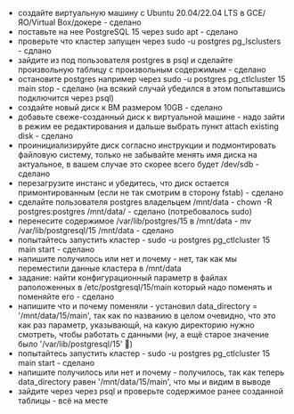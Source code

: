 * создайте виртуальную машину c Ubuntu 20.04/22.04 LTS в GCE/ЯО/Virtual Box/докере - сделано
* поставьте на нее PostgreSQL 15 через sudo apt - сделано
* проверьте что кластер запущен через sudo -u postgres pg_lsclusters - сдлано
* зайдите из под пользователя postgres в psql и сделайте произвольную таблицу с произвольным содержимым - сделано
* остановите postgres например через sudo -u postgres pg_ctlcluster 15 main stop - сделано (на всякий случай убедился в этом попытавшись подключится через psql)
* создайте новый диск к ВМ размером 10GB - сделано
* добавьте свеже-созданный диск к виртуальной машине - надо зайти в режим ее редактирования и дальше выбрать пункт attach existing disk - сделано
* проинициализируйте диск согласно инструкции и подмонтировать файловую систему, только не забывайте менять имя диска на актуальное, в вашем случае это скорее всего будет /dev/sdb - сделано
* перезагрузите инстанс и убедитесь, что диск остается примонтированным (если не так смотрим в сторону fstab) - сделано
* сделайте пользователя postgres владельцем /mnt/data - chown -R postgres:postgres /mnt/data/ - сделано (потребовалось sudo)
* перенесите содержимое /var/lib/postgres/15 в /mnt/data - mv /var/lib/postgresql/15 /mnt/data - сделано
* попытайтесь запустить кластер - sudo -u postgres pg_ctlcluster 15 main start - сделано
* напишите получилось или нет и почему - нет, так как мы переместили данные кластера в /mnt/data
* задание: найти конфигурационный параметр в файлах раположенных в /etc/postgresql/15/main который надо поменять и поменяйте его - сделано
* напишите что и почему поменяли - установил data_directory = '/mnt/data/15/main', так как по названию в целом очевидно, что это как раз параметр, указывающй, на какую директорию нужно смотреть, чтобы работать с данными (ну, а ещё старое значение было '/var/lib/postgresql/15' 🙂)
* попытайтесь запустить кластер - sudo -u postgres pg_ctlcluster 15 main start - сделано
* напишите получилось или нет и почему - получилось, так как теперь data_directory равен '/mnt/data/15/main', что мы и видим в выводе
* зайдите через через psql и проверьте содержимое ранее созданной таблицы - всё на месте
